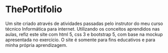 # ThePortifolio

Um site criado através de atividades passadas pelo instrutor do meu curso técnico Informática para internet. Utilizando os conceitos aprendidos nas aulas, refiz este site com html 5, css 3 e bootstrap 5, com base na mockup apresentada no exercício. O site é somente para fins educativos e para minha própria aprendizagem.

